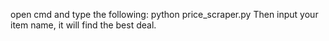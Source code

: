 open cmd  and type the following:
python price_scraper.py
Then input your item name, it will find the best deal.

